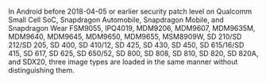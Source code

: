 In Android before 2018-04-05 or earlier security patch level on Qualcomm Small Cell SoC, Snapdragon Automobile, Snapdragon Mobile, and Snapdragon Wear FSM9055, IPQ4019, MDM9206, MDM9607, MDM9635M, MDM9640, MDM9645, MDM9650, MDM9655, MSM8909W, SD 210/SD 212/SD 205, SD 400, SD 410/12, SD 425, SD 430, SD 450, SD 615/16/SD 415, SD 617, SD 625, SD 650/52, SD 800, SD 808, SD 810, SD 820, SD 820A, and SDX20, three image types are loaded in the same manner without distinguishing them.